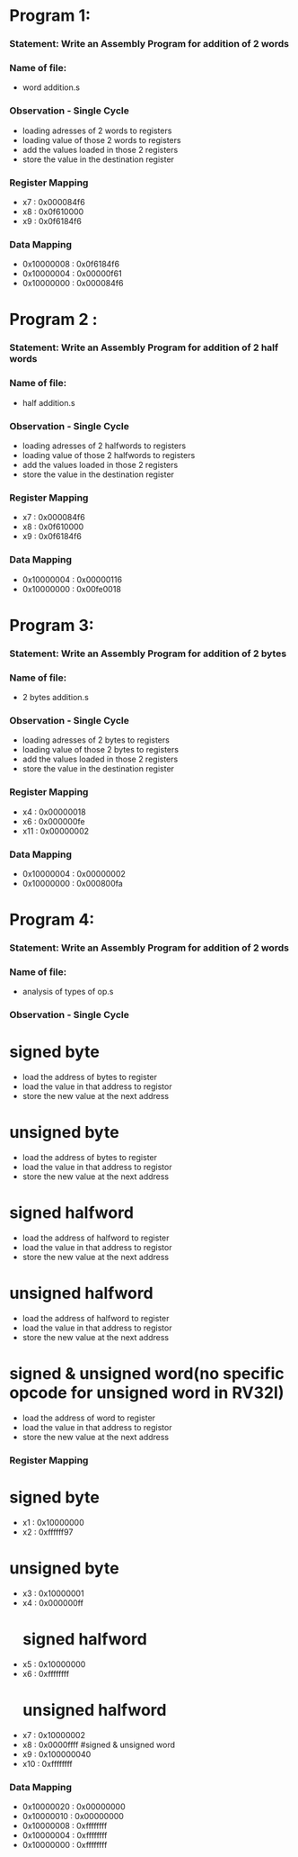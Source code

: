 # Program 1: 
### Statement: Write an Assembly Program for addition of 2 words

### Name of file:
- word addition.s  

### Observation - Single Cycle
- loading adresses of 2 words to registers
- loading value of those 2 words to registers
- add the values loaded in those 2 registers
- store the value in the destination register
 
### Register Mapping
- x7 : 0x000084f6
- x8 : 0x0f610000
-  x9 : 0x0f6184f6

### Data Mapping
- 0x10000008 : 0x0f6184f6
- 0x10000004 : 0x00000f61
- 0x10000000 : 0x000084f6

# Program 2 : 
### Statement: Write an Assembly Program for addition of 2 half words
 
### Name of file:
-  half addition.s

### Observation - Single Cycle
- loading adresses of 2 halfwords to registers
- loading value of those 2 halfwords to registers
- add the values loaded in those 2 registers
- store the value in the destination register
 
 
### Register Mapping
- x7 : 0x000084f6
- x8 : 0x0f610000
- x9 : 0x0f6184f6

### Data Mapping
- 0x10000004 : 0x00000116
- 0x10000000 : 0x00fe0018


# Program 3: 
### Statement: Write an Assembly Program for addition of 2 bytes

### Name of file:
-  2 bytes addition.s

### Observation - Single Cycle
- loading adresses of 2 bytes to registers
- loading value of those 2 bytes to registers
- add the values loaded in those 2 registers
- store the value in the destination register
 
 
### Register Mapping
- x4  : 0x00000018
- x6  : 0x000000fe
- x11 : 0x00000002

### Data Mapping
- 0x10000004 : 0x00000002
- 0x10000000 : 0x000800fa


# Program 4: 
### Statement: Write an Assembly Program for addition of 2 words

### Name of file:
- analysis of types of op.s  

### Observation - Single Cycle
# signed byte
- load the address of bytes to register
- load the value in that address to registor
- store the  new value at the next address
# unsigned byte
- load the address of bytes to register
- load the value in that address to registor
- store the  new value at the next address
# signed halfword
- load the address of halfword to register
- load the value in that address to registor
- store the  new value at the next address
# unsigned halfword
- load the address of halfword to register
- load the value in that address to registor
- store the  new value at the next address
# signed & unsigned word(no specific opcode for unsigned word in RV32I)
- load the address of word to register
- load the value in that address to registor
- store the  new value at the next address

### Register Mapping
 # signed byte 
- x1  : 0x10000000
- x2  : 0xffffff97
 # unsigned byte
- x3  : 0x10000001
- x4  : 0x000000ff
  # signed halfword
- x5  : 0x10000000
- x6  : 0xffffffff
  # unsigned halfword 
- x7  : 0x10000002
- x8  : 0x0000ffff
  #signed & unsigned word
- x9  : 0x100000040
- x10 : 0xffffffff

### Data Mapping
- 0x10000020 : 0x00000000
- 0x10000010 : 0x00000000
- 0x10000008 : 0xffffffff
- 0x10000004 : 0xffffffff
- 0x10000000 : 0xffffffff
